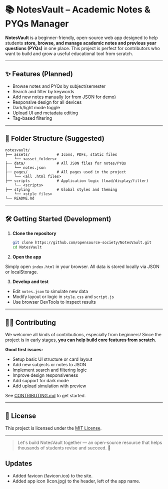 # 📚 NotesVault – Academic Notes & PYQs Manager

**NotesVault** is a beginner-friendly, open-source web app designed to help students **store, browse, and manage academic notes and previous year questions (PYQs)** in one place. This project is perfect for contributors who want to build and grow a useful educational tool from scratch.

---

## ✨ Features (Planned)

* Browse notes and PYQs by subject/semester
* Search and filter by keywords
* Add new notes manually (or from JSON for demo)
* Responsive design for all devices
* Dark/light mode toggle
* Upload UI and metadata editing
* Tag-based filtering

---

## 📁 Folder Structure (Suggested)

```
notesvault/
├── assets/            # Icons, PDFs, static files
    └── <asset_folders>
├── data/              # All JSON files for notes/PYQs
│   └── notes.json
├── pages/             # All pages used in the project
│   └── <all .html files>
├── scripts            # Application logic (load/display/filter)
    └── <scripts>
├── styling            # Global styles and theming
    └── <style files>
└── README.md
```

---

## 🛠️ Getting Started (Development)

1. **Clone the repository**

    ```bash
    git clone https://github.com/opensource-society/NotesVault.git
    cd NotesVault
    ```

2. **Open the app**

Simply open `index.html` in your browser. All data is stored locally via JSON or localStorage.

3. **Develop and test**

* Edit `notes.json` to simulate new data
* Modify layout or logic in `style.css` and `script.js`
* Use browser DevTools to inspect results

---

## 🧑‍💻 Contributing

We welcome all kinds of contributions, especially from beginners! Since the project is in early stages, **you can help build core features from scratch**.

**Good first issues:**

* Setup basic UI structure or card layout
* Add new subjects or notes to JSON
* Implement search and filtering logic
* Improve design responsiveness
* Add support for dark mode
* Add upload simulation with preview

See [CONTRIBUTING.md](CONTRIBUTING.md) to get started.

---

## 📄 License

This project is licensed under the [MIT License](LICENSE).

---

> Let's build NotesVault together — an open-source resource that helps thousands of students revise and succeed. 🚀

## Updates
- Added favicon (favicon.ico) to the site.
- Added app icon (Icon.jpg) to the header, left of the app name.
